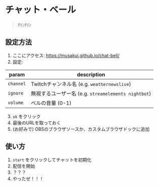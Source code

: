 # チャット・ベール
> ﾁﾘﾝﾁﾘﾝ

## 設定方法
1. ここにアクセス: https://musakui.github.io/chat-bell/
2. 設定:

| param | description |
| ----- | ----------- |
| `channel` | Twitchチャンネル名 (e.g. `weathernewslive`) |
| `ignore`  | 無視するユーザー名 (e.g. `streamelements nightbot`) |
| `volume`  | ベルの音量 (0-1) |

3. `ok` をクリック
4. 最後のURLを取っておく
5. (お好みで) OBSのブラウザソースか、カスタムブラウザドックに追加

## 使い方
1. `start` をクリックしてチャットを初期化
2. 配信を開始
3. ？？？
4. やったぜ！！！

